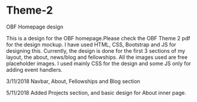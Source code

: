 # Theme-2
OBF Homepage design

This is a design for the OBF homepage.Please check the OBF Theme 2 pdf for the design mockup.
I have used HTML, CSS,  Bootstrap  and JS for designing this. Currently, the design is done for the first 3 sections of my layout, the about, news/blog and fellowships.
All the images used are free placeholder images.
I used mainly CSS for the design and some JS only for adding event handlers.

3/11/2018
Navbar, About, Fellowships and Blog section

5/11/2018
Added Projects section, and basic design for About inner page.

